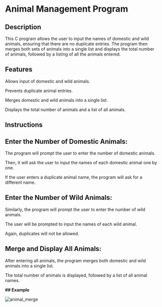 # **Animal Management Program**

## **Description**

This C program allows the user to input the names of domestic and wild animals, ensuring that there are no duplicate entries. The program then merges both sets of animals into a single list and displays the total number of animals, followed by a listing of all the animals entered.

## **Features**

Allows input of domestic and wild animals.

Prevents duplicate animal entries.

Merges domestic and wild animals into a single list.

Displays the total number of animals and a list of all animals.

## **Instructions**

## **Enter the Number of Domestic Animals:**

The program will prompt the user to enter the number of domestic animals.

Then, it will ask the user to input the names of each domestic animal one by one.

If the user enters a duplicate animal name, the program will ask for a different name.

## **Enter the Number of Wild Animals:**

Similarly, the program will prompt the user to enter the number of wild animals.

The user will be prompted to input the names of each wild animal.

Again, duplicates will not be allowed.

## **Merge and Display All Animals:**

After entering all animals, the program merges both domestic and wild animals into a single list.

The total number of animals is displayed, followed by a list of all animal names.

**## Example**

![animal_merge](https://github.com/user-attachments/assets/e101d9e6-07e4-48ef-a295-c3de2c4fb03a)





